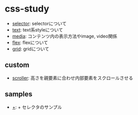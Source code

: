 # css-study

- [selector](./docs/selector.md): selectorについて
- [text](./docs/text.md): text系styleについて
- [media](./docs/media.md): コンテンツ内の表示方法やimage, video関係
- [flex](./docs/flex.md): flexについて
- [grid](./docs/grid.md): gridについて

## custom

- [scroller](./docs/scroller.md): 高さを親要素に合わせ内部要素をスクロールさせる

## samples

- [+](./plus): + セレクタのサンプル
